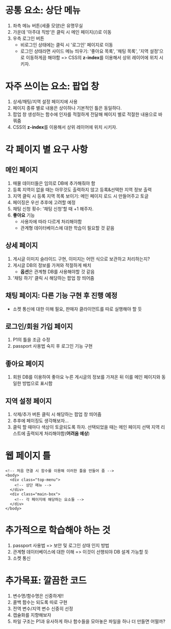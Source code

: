 # 공통 요소: 상단 메뉴
1. 좌측 메뉴 버튼(세줄 모양)은 유명무실
2. 가운데 '아주대 직방'은 클릭 시 메인 페이지(/)로 이동
3. 우측 로그인 버튼
    - 비로그인 상태에는 클릭 시 '로그인' 페이지로 이동
    - 로그인 상태라면 사이드 메뉴 띄우기: '좋아요 목록', '채팅 목록', '지역 설정'으로 이동하게끔 해야함 => CSS의 **z-index**를 이용해서 상위 레이어에 위치 시키자.

# 자주 쓰이는 요소: 팝업 창
1. 상세/채팅/지역 설정 페이지에 사용
2. 페이지 종류 별로 내용은 상이하나 기본적인 틀은 동일하다.
3. 팝업 창 생성하는 함수에 인자를 적절하게 전달해 페이지 별로 적절한 내용으로 바꿔줌
4. CSS의 **z-index**를 이용해서 상위 레이어에 위치 시키자.

# 각 페이지 별 요구 사항
## 메인 페이지
1. 매물 데이터들은 임의로 DB에 추가해줘야 함
2. 등록 지역이 없을 때는 아무것도 출력하지 않고 등록&선택한 지역 정보 출력
3. 지역 클릭 시 등록 지역 목록 보이기: 메인 페이지 로드 시 만들어주고 토글
4. 페이징은 우선 추후에 고려할 예정
5. 채팅 신청 횟수: '채팅 신청'할 때 +1 해주자.
6. **좋아요** 기능
    - 사용자에 따라 다르게 처리해야함
    - 관계형 데이터베이스에 대한 학습이 필요할 것 같음


## 상세 페이지
1. 게시글 이미지 슬라이드 구현, 이미지는 어떤 식으로 보관하고 처리하는지?
2. 게시글 DB의 정보를 가져와 적절하게 배치
    - **옵션**은 관계형 DB를 사용해야할 것 같음
3. '채팅 하기' 클릭 시 해당하는 팝업 창 띄어줌

## 채팅 페이지: 다른 기능 구현 후 진행 예정
- 소켓 통신에 대한 이해 필요, 판매자 클라이언트를 따로 실행해야 할 듯

## 로그인/회원 가입 페이지
1. P1의 틀을 조금 수정
2. passport 사용법 숙지 후 로그인 기능 구현

## 좋아요 페이지
1. 회원 DB를 이용하여 좋아요 누른 게시글의 정보를 가져온 뒤 이를 메인 페이지와 동일한 방법으로 표시함

## 지역 설정 페이지
1. 삭제/추가 버튼 클릭 시 해당하는 팝업 창 띄어줌
2. 추후에 페이징도 생각해보자...
3. 클릭 할 때마다 색상이 토글되도록 하자. 선택되었을 때는 메인 페이지 선택 지역 리스트에 출력되게 처리해야함(**어려움 예상**)


# 웹 페이지 틀
```
<!-- 처음 연결 시 함수를 이용해 이러한 틀을 만들어 줌 -->
<body>
  <div class="top-menu">
    <!-- 상단 메뉴 -->
  </div>
  <div class="main-box">
    <!-- 각 페이지에 해당하는 요소들 -->
  </div>
</body>
```


# 추가적으로 학습해야 하는 것
1. passport 사용법 => 보안 및 로그인 상태 인지 방법
2. 관계형 데이터베이스에 대한 이해 => 이것이 선행되야 DB 설계 가능할 듯
3. 소켓 통신

# 추가목표: 깔끔한 코드
1. 변수명/함수명은 신중하게!!
2. 콜백 함수는 되도록 따로 구현
3. 전역 변수/지역 변수 신중히 선정
4. 캡슐화를 지향해보자
5. 파일 구조는 P1과 유사하게 하나 함수들을 모아놓은 파일을 하나 더 만들면 어떨까?